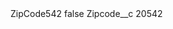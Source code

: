 <?xml version="1.0" encoding="UTF-8"?>
<CustomMetadata xmlns="http://soap.sforce.com/2006/04/metadata" xmlns:xsi="http://www.w3.org/2001/XMLSchema-instance" xmlns:xsd="http://www.w3.org/2001/XMLSchema">
    <label>ZipCode542</label>
    <protected>false</protected>
    <values>
        <field>Zipcode__c</field>
        <value xsi:type="xsd:string">20542</value>
    </values>
</CustomMetadata>
